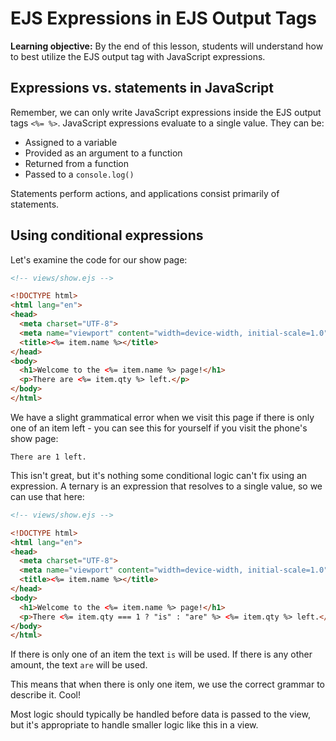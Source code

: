 <h1>
  <span class="headline">EJS</span>
  <span class="subhead">Expressions in EJS Output Tags</span>
</h1>

**Learning objective:** By the end of this lesson, students will understand how to best utilize the EJS output tag with JavaScript expressions.

## Expressions vs. statements in JavaScript

Remember, we can only write JavaScript expressions inside the EJS output tags `<%= %>`. JavaScript expressions evaluate to a single value. They can be:

- Assigned to a variable
- Provided as an argument to a function
- Returned from a function
- Passed to a `console.log()`

Statements perform actions, and applications consist primarily of statements.

## Using conditional expressions

Let's examine the code for our show page:

```html
<!-- views/show.ejs -->

<!DOCTYPE html>
<html lang="en">
<head>
  <meta charset="UTF-8">
  <meta name="viewport" content="width=device-width, initial-scale=1.0">
  <title><%= item.name %></title>
</head>
<body>
  <h1>Welcome to the <%= item.name %> page!</h1>
  <p>There are <%= item.qty %> left.</p>
</body>
</html>
```

We have a slight grammatical error when we visit this page if there is only one of an item left - you can see this for yourself if you visit the phone's show page:

```plaintext
There are 1 left.
```

This isn't great, but it's nothing some conditional logic can't fix using an expression. A ternary is an expression that resolves to a single value, so we can use that here:

```html
<!-- views/show.ejs -->

<!DOCTYPE html>
<html lang="en">
<head>
  <meta charset="UTF-8">
  <meta name="viewport" content="width=device-width, initial-scale=1.0">
  <title><%= item.name %></title>
</head>
<body>
  <h1>Welcome to the <%= item.name %> page!</h1>
  <p>There <%= item.qty === 1 ? "is" : "are" %> <%= item.qty %> left.</p>
</body>
</html>
```

If there is only one of an item the text `is` will be used. If there is any other amount, the text `are` will be used.

This means that when there is only one item, we use the correct grammar to describe it. Cool!

Most logic should typically be handled before data is passed to the view, but it's appropriate to handle smaller logic like this in a view.
